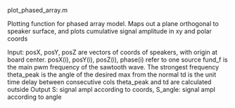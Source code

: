 plot_phased_array.m

Plotting function for phased array model.
Maps out a plane orthogonal to speaker surface, and plots 
cumulative signal amplitude in xy and polar coords

Input: posX, posY, posZ are vectors of coords of speakers, with 
origin at board center. 
posX(i), posY(i), posZ(i), phase(i) refer to one source
fund_f is the main pwm frequency of the sawtooth wave. The strongest frequency
theta_peak is the angle of the desired max from the normal
td is the unit time delay between consecutive cols
theta_peak and td are calculated outside
Output S: signal ampl  according to coords,
S_angle: signal ampl according to angle


